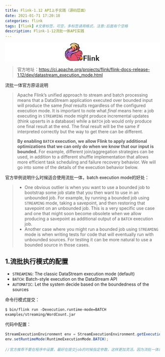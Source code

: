 ```yaml
---
title: Flink-1.12 API上手实践（源码层面）
date: 2021-01-71 17:20:18
categories: flink
tags: [flink] #文章标签，可空，多标签请用格式，注意:后面有个空格
description: Flink-1-12流批一体API实践
---
```


![img](/images/navbar-brand-logo.jpg)

> 官方地址：https://ci.apache.org/projects/flink/flink-docs-release-1.12/dev/datastream_execution_mode.html

<!--more-->

流批一体官方原话说明

> Apache Flink’s unified approach to stream and batch processing means that a DataStream application executed over bounded input will produce the same *final* results regardless of the configured execution mode. It is important to note what *final* means here: a job executing in `STREAMING` mode might produce incremental updates (think upserts in a database) while a `BATCH` job would only produce one final result at the end. The final result will be the same if interpreted correctly but the way to get there can be different.
>
> **By enabling `BATCH` execution, we allow Flink to apply additional optimizations that we can only do when we know that our input is bounded.** For example, different join/aggregation strategies can be used, in addition to a different shuffle implementation that allows more efficient task scheduling and failure recovery behavior. We will go into some of the details of the execution behavior below.

官方举例说明什么时候适合使用流批一体，batch execution mode的好处：

> - One obvious outlier is when you want to use a bounded job to bootstrap some job state that you then want to use in an unbounded job. For example, by running a bounded job using `STREAMING` mode, taking a savepoint, and then restoring that savepoint on an unbounded job. This is a very specific use case and one that might soon become obsolete when we allow producing a savepoint as additional output of a `BATCH` execution job.
> - Another case where you might run a bounded job using `STREAMING` mode is when writing tests for code that will eventually run with unbounded sources. For testing it can be more natural to use a bounded source in those cases.

## 1.流批执行模式的配置

- `STREAMING`: The classic DataStream execution mode (default)
- `BATCH`: Batch-style execution on the DataStream API
- `AUTOMATIC`: Let the system decide based on the boundedness of the sources

命令行模式提交：

```shell
$ bin/flink run -Dexecution.runtime-mode=BATCH examples/streaming/WordCount.jar
```

代码中配置：

```java
StreamExecutionEnvironment env = StreamExecutionEnvironment.getExecutionEnvironment();
env.setRuntimeMode(RuntimeExecutionMode.BATCH);

//官方推荐不要在程序中设置，最好在提交job的时候指定参数，这样更加灵活。因为流批一体以后不管作业使用何种执行方式，都可以产生结果
```

